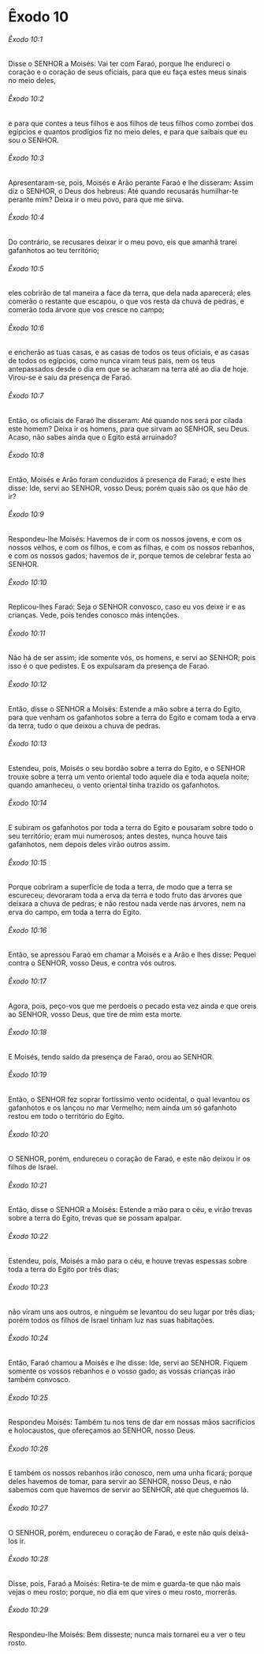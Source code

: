 # Êxodo 10

###### Êxodo 10:1

Disse o SENHOR a Moisés: Vai ter com Faraó, porque lhe endureci o coração e o coração de seus oficiais, para que eu faça estes meus sinais no meio deles,

###### Êxodo 10:2

e para que contes a teus filhos e aos filhos de teus filhos como zombei dos egípcios e quantos prodígios fiz no meio deles, e para que saibais que eu sou o SENHOR.

###### Êxodo 10:3

Apresentaram-se, pois, Moisés e Arão perante Faraó e lhe disseram: Assim diz o SENHOR, o Deus dos hebreus: Até quando recusarás humilhar-te perante mim? Deixa ir o meu povo, para que me sirva.

###### Êxodo 10:4

Do contrário, se recusares deixar ir o meu povo, eis que amanhã trarei gafanhotos ao teu território;

###### Êxodo 10:5

eles cobrirão de tal maneira a face da terra, que dela nada aparecerá; eles comerão o restante que escapou, o que vos resta da chuva de pedras, e comerão toda árvore que vos cresce no campo;

###### Êxodo 10:6

e encherão as tuas casas, e as casas de todos os teus oficiais, e as casas de todos os egípcios, como nunca viram teus pais, nem os teus antepassados desde o dia em que se acharam na terra até ao dia de hoje. Virou-se e saiu da presença de Faraó.

###### Êxodo 10:7

Então, os oficiais de Faraó lhe disseram: Até quando nos será por cilada este homem? Deixa ir os homens, para que sirvam ao SENHOR, seu Deus. Acaso, não sabes ainda que o Egito está arruinado?

###### Êxodo 10:8

Então, Moisés e Arão foram conduzidos à presença de Faraó; e este lhes disse: Ide, servi ao SENHOR, vosso Deus; porém quais são os que hão de ir?

###### Êxodo 10:9

Respondeu-lhe Moisés: Havemos de ir com os nossos jovens, e com os nossos velhos, e com os filhos, e com as filhas, e com os nossos rebanhos, e com os nossos gados; havemos de ir, porque temos de celebrar festa ao SENHOR.

###### Êxodo 10:10

Replicou-lhes Faraó: Seja o SENHOR convosco, caso eu vos deixe ir e as crianças. Vede, pois tendes conosco más intenções.

###### Êxodo 10:11

Não há de ser assim; ide somente vós, os homens, e servi ao SENHOR; pois isso é o que pedistes. E os expulsaram da presença de Faraó.

###### Êxodo 10:12

Então, disse o SENHOR a Moisés: Estende a mão sobre a terra do Egito, para que venham os gafanhotos sobre a terra do Egito e comam toda a erva da terra, tudo o que deixou a chuva de pedras.

###### Êxodo 10:13

Estendeu, pois, Moisés o seu bordão sobre a terra do Egito, e o SENHOR trouxe sobre a terra um vento oriental todo aquele dia e toda aquela noite; quando amanheceu, o vento oriental tinha trazido os gafanhotos.

###### Êxodo 10:14

E subiram os gafanhotos por toda a terra do Egito e pousaram sobre todo o seu território; eram mui numerosos; antes destes, nunca houve tais gafanhotos, nem depois deles virão outros assim.

###### Êxodo 10:15

Porque cobriram a superfície de toda a terra, de modo que a terra se escureceu; devoraram toda a erva da terra e todo fruto das árvores que deixara a chuva de pedras; e não restou nada verde nas árvores, nem na erva do campo, em toda a terra do Egito.

###### Êxodo 10:16

Então, se apressou Faraó em chamar a Moisés e a Arão e lhes disse: Pequei contra o SENHOR, vosso Deus, e contra vós outros.

###### Êxodo 10:17

Agora, pois, peço-vos que me perdoeis o pecado esta vez ainda e que oreis ao SENHOR, vosso Deus, que tire de mim esta morte.

###### Êxodo 10:18

E Moisés, tendo saído da presença de Faraó, orou ao SENHOR.

###### Êxodo 10:19

Então, o SENHOR fez soprar fortíssimo vento ocidental, o qual levantou os gafanhotos e os lançou no mar Vermelho; nem ainda um só gafanhoto restou em todo o território do Egito.

###### Êxodo 10:20

O SENHOR, porém, endureceu o coração de Faraó, e este não deixou ir os filhos de Israel.

###### Êxodo 10:21

Então, disse o SENHOR a Moisés: Estende a mão para o céu, e virão trevas sobre a terra do Egito, trevas que se possam apalpar.

###### Êxodo 10:22

Estendeu, pois, Moisés a mão para o céu, e houve trevas espessas sobre toda a terra do Egito por três dias;

###### Êxodo 10:23

não viram uns aos outros, e ninguém se levantou do seu lugar por três dias; porém todos os filhos de Israel tinham luz nas suas habitações.

###### Êxodo 10:24

Então, Faraó chamou a Moisés e lhe disse: Ide, servi ao SENHOR. Fiquem somente os vossos rebanhos e o vosso gado; as vossas crianças irão também convosco.

###### Êxodo 10:25

Respondeu Moisés: Também tu nos tens de dar em nossas mãos sacrifícios e holocaustos, que ofereçamos ao SENHOR, nosso Deus.

###### Êxodo 10:26

E também os nossos rebanhos irão conosco, nem uma unha ficará; porque deles havemos de tomar, para servir ao SENHOR, nosso Deus, e não sabemos com que havemos de servir ao SENHOR, até que cheguemos lá.

###### Êxodo 10:27

O SENHOR, porém, endureceu o coração de Faraó, e este não quis deixá-los ir.

###### Êxodo 10:28

Disse, pois, Faraó a Moisés: Retira-te de mim e guarda-te que não mais vejas o meu rosto; porque, no dia em que vires o meu rosto, morrerás.

###### Êxodo 10:29

Respondeu-lhe Moisés: Bem disseste; nunca mais tornarei eu a ver o teu rosto.

